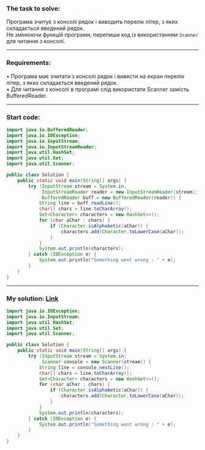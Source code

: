 ### **The task to solve:**  

Програма зчитує з консолі рядок і виводить перелік літер, з яких складається введений рядок.  
Не змінюючи функцій програми, перепиши код із використанням `Scanner` для читання з консолі.

---

### **Requirements:**  

• Програма має зчитати з консолі рядок і вивести на екран перелік літер, з яких складається введений рядок.  
• Для читання з консолі в програмі слід використати Scanner замість BufferedReader.

---

### **Start code:**  

```java
import java.io.BufferedReader;
import java.io.IOException;
import java.io.InputStream;
import java.io.InputStreamReader;
import java.util.HashSet;
import java.util.Set;
import java.util.Scanner;

public class Solution {
    public static void main(String[] args) {
        try (InputStream stream = System.in;
             InputStreamReader reader = new InputStreamReader(stream);
             BufferedReader buff = new BufferedReader(reader)) {
            String line = buff.readLine();
            char[] chars = line.toCharArray();
            Set<Character> characters = new HashSet<>();
            for (char aChar : chars) {
                if (Character.isAlphabetic(aChar)) {
                    characters.add(Character.toLowerCase(aChar));
                }
            }
            System.out.println(characters);
        } catch (IOException e) {
            System.out.println("Something went wrong : " + e);
        }
    }
}
```

---

### **My solution: [Link](./src/Solution.java)**  

```java
import java.io.IOException;
import java.io.InputStream;
import java.util.HashSet;
import java.util.Set;
import java.util.Scanner;

public class Solution {
    public static void main(String[] args) {
        try (InputStream stream = System.in;
             Scanner console = new Scanner(stream)) {
            String line = console.nextLine();
            char[] chars = line.toCharArray();
            Set<Character> characters = new HashSet<>();
            for (char aChar : chars) {
                if (Character.isAlphabetic(aChar)) {
                    characters.add(Character.toLowerCase(aChar));
                }
            }
            System.out.println(characters);
        } catch (IOException e) {
            System.out.println("Something went wrong : " + e);
        }
    }
}
```
